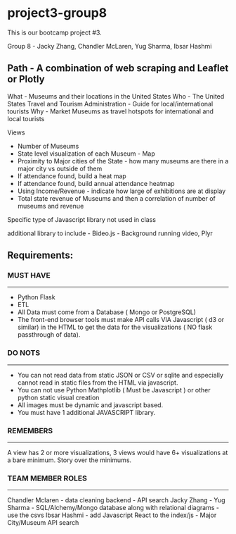 # project3-group8
This is our bootcamp project #3.

Group 8 - Jacky Zhang, Chandler McLaren, Yug Sharma, Ibsar Hashmi

## Path - A combination of web scraping and Leaflet or Plotly

What - Museums and their locations in the United States
Who - The United States Travel and Tourism Administration - Guide for local/international tourists 
Why - Market Museums as travel hotspots for international and local tourists

Views
- Number of Museums
- State level visualization of each Museum - Map
- Proximity to Major cities of the State - how many museums are there in a major city vs outside of them
- If attendance found, build a heat map
- If attendance found, build annual attendance heatmap
- Using Income/Revenue - indicate how large of exhibitions are at display
- Total state revenue of Museums and then a correlation of number of museums and revenue


Specific type of Javascript library not used in class

additional library to include - Bideo.js - Background running video, Plyr



## Requirements:

### MUST HAVE
-----------------
- Python Flask
- ETL
- All  Data must come from a Database ( Mongo or PostgreSQL)
- The front-end browser tools must make API calls VIA Javascript ( d3 or similar) in the HTML to get the data for the visualizations ( NO flask passthrough of data).

### DO NOTS
----------------
- You can not read data from static JSON or CSV or sqlite and especially cannot read in static files from the HTML via javascript.
- You can not use Python Mathplotlib ( Must be Javascript ) or other python static visual creation
- All images must be dynamic and javascript based.
- You must have 1 additional JAVASCRIPT library.

### REMEMBERS
--------------------
A view has 2 or more visualizations, 3 views would have 6+ visualizations at a bare minimum.
Story over the minimums.

### TEAM MEMBER ROLES
--------------------
Chandler Mclaren - data cleaning backend - API search
Jacky Zhang - 
Yug Sharma - SQL/Alchemy/Mongo database along with relational diagrams - use the csvs
Ibsar Hashmi - add Javascript React to the index/js - Major City/Museum API search
